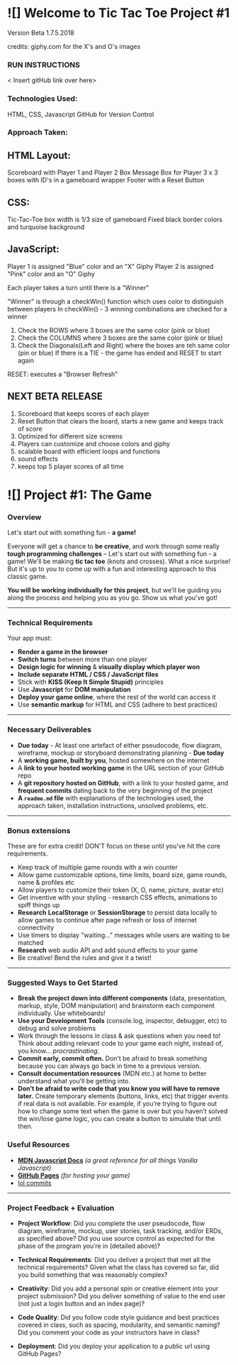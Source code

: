
# ![] Welcome to Tic Tac Toe Project #1
Version Beta 1.7.5.2018

credits: giphy.com for the X's and O's images

### RUN INSTRUCTIONS
< Insert gitHub link over here>

### Technologies Used: 
HTML, CSS, Javascript
GitHub for Version Control

### Approach Taken:
## HTML Layout:
Scoreboard with Player 1 and Player 2 Box
Message Box for Player
3 x 3 boxes with ID's in a gameboard wrapper
Footer with a Reset Button

## CSS:
Tic-Tac-Toe box width is 1/3 size of gameboard
Fixed black border colors and turquoise background
<Not optimized for devices yet>

## JavaScript:
Player 1 is assigned "Blue" color and an "X" Giphy
Player 2 is assigned "Pink" color and an "O" Giphy

Each player takes a turn until there is a "Winner"

"Winner" is through a checkWin() function which uses color to distinguish between players
In checkWin() - 3 winning combinations are checked for a winner
1) Check the ROWS where 3 boxes are the same color (pink or blue)
2) Check the COLUMNS where 3 boxes are the same color (pink or blue)
3) Check the Diagonals(Left and Right) where the boxes are teh same color (pin or blue)
If there is a TIE - the game has ended and RESET to start again

RESET: executes a "Browser Refresh"

## NEXT BETA RELEASE
1) Scoreboard that keeps scores of each player
2) Reset Button that clears the board, starts a new game and keeps track of score
3) Optimized for different size screens
4) Players can customize and  choose colors and giphy
5) scalable board with efficient loops and functions
6) sound effects
7) keeps top 5 player scores of all time












# ![] Project #1: The Game

### Overview

Let's start out with something fun - **a game!**

Everyone will get a chance to **be creative**, and work through some really **tough programming challenges** – Let's start out with something fun - a game! We'll be making **tic tac toe** (knots and crosses). What a nice surprise! But it's up to you to come up with a fun and interesting approach to this classic game. 

**You will be working individually for this project**, but we'll be guiding you along the process and helping you as you go. Show us what you've got!


---

### Technical Requirements

Your app must:

* **Render a game in the browser**
* **Switch turns** between more than one player
* **Design logic for winning** & **visually display which player won**
* **Include separate HTML / CSS / JavaScript files**
* Stick with **KISS (Keep It Simple Stupid)** principles
* Use **Javascript** for **DOM manipulation**
* **Deploy your game online**, where the rest of the world can access it
* Use **semantic markup** for HTML and CSS (adhere to best practices)

---

### Necessary Deliverables


* **Due today** - At least one artefact of either pseudocode, flow diagram, wireframe, mockup or storyboard demonstrating planning - **Due today** 
* A **working game, built by you**, hosted somewhere on the internet
* A **link to your hosted working game** in the URL section of your GitHub repo
* A **git repository hosted on GitHub**, with a link to your hosted game, and **frequent commits** dating back to the very beginning of the project
* **A ``readme.md`` file** with explanations of the technologies used, the approach taken, installation instructions, unsolved problems, etc.

---

### Bonus extensions

These are for extra credit! DON'T focus on these until you've hit the core requirements.

* Keep track of multiple game rounds with a win counter
* Allow game customizable options, time limits, board size, game rounds, name & profiles etc  
* Allow players to customize their token (X, O, name, picture, avatar etc)
* Get inventive with your styling - research CSS effects, animations to spiff things up
* **Research** **LocalStorage** or **SessionStorage** to persist data locally to allow games to continue after page refresh or loss of internet connectivity
* Use timers to display "waiting..." messages while users are waiting to be matched
* **Research** web audio API and add sound effects to your game
* Be creative! Bend the rules and give it a twist!


---

### Suggested Ways to Get Started

* **Break the project down into different components** (data, presentation, markup, style, DOM manipulation) and brainstorm each component individually. Use whiteboards!
* **Use your Development Tools** (console.log, inspector, debugger, etc) to debug and solve problems
* Work through the lessons in class & ask questions when you need to! Think about adding relevant code to your game each night, instead of, you know... _procrastinating_.
* **Commit early, commit often.** Don’t be afraid to break something because you can always go back in time to a previous version.
* **Consult documentation resources** (MDN etc.) at home to better understand what you’ll be getting into.
* **Don’t be afraid to write code that you know you will have to remove later.** Create temporary elements (buttons, links, etc) that trigger events if real data is not available. For example, if you’re trying to figure out how to change some text when the game is over but you haven’t solved the win/lose game logic, you can create a button to simulate that until then.


### Useful Resources

* **[MDN Javascript Docs](https://developer.mozilla.org/en-US/docs/Web/JavaScript)** _(a great reference for all things Vanilla Javascript)_
* **[GitHub Pages](https://pages.github.com)** _(for hosting your game)_
* [lol commits](https://lolcommits.github.io/)

---

### Project Feedback + Evaluation

* __Project Workflow__: Did you complete the user pseudocode, flow diagram, wireframe, mockup, user stories, task tracking, and/or ERDs, as specified above? Did you use source control as expected for the phase of the program you’re in (detailed above)?

* __Technical Requirements__: Did you deliver a project that met all the technical requirements? Given what the class has covered so far, did you build something that was reasonably complex?

* __Creativity__: Did you add a personal spin or creative element into your project submission? Did you deliver something of value to the end user (not just a login button and an index page)?

* __Code Quality__: Did you follow code style guidance and best practices covered in class, such as spacing, modularity, and semantic naming? Did you comment your code as your instructors have in class?

* __Deployment__: Did you deploy your application to a public url using GitHub Pages?
